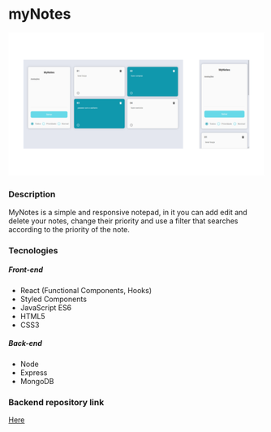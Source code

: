 # myNotes

![Project frame](https://github.com/BrunoUmbelino/myNotes/blob/main/github/Frame.png)

### Description 

MyNotes is a simple and responsive notepad, in it you can add edit and delete your notes, change their priority and use a filter that searches according to the priority of the note. 

### Tecnologies

##### Front-end

- React (Functional Components, Hooks)
- Styled Components
- JavaScript ES6
- HTML5
- CSS3

##### Back-end

- Node
- Express
- MongoDB

### Backend repository link

[Here](https://github.com/BrunoUmbelino/myNotes--server) 
